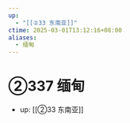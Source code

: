 ```yaml
---
up:
  - "[[②33 东南亚]]"
ctime: 2025-03-01T13:12:16+08:00
aliases:
  - 缅甸
---
```


# ②337 缅甸

- up: [[②33 东南亚]]
